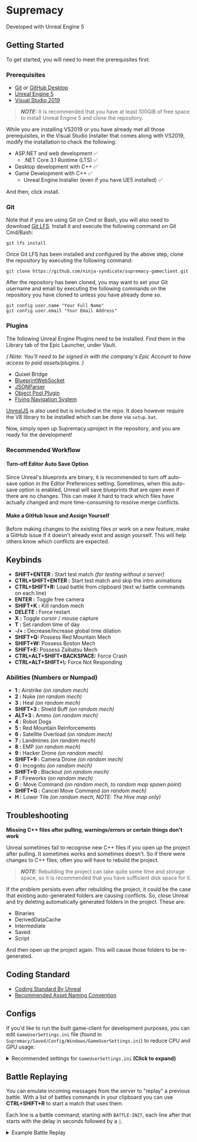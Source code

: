 # Supremacy
Developed with Unreal Engine 5

## Getting Started
To get started, you will need to meet the prerequisites first:

### Prerequisites
+ [Git](https://git-scm.com/download) or [GitHub Desktop](https://desktop.github.com/)
+ [Unreal Engine 5](https://www.unrealengine.com/en-US/unreal-engine-5)
+ [Visual Studio 2019](https://visualstudio.microsoft.com/downloads/)

> **_NOTE:_**  It is recommended that you have at least 100GiB of free space to install Unreal Engine 5 and clone the repository.

While you are installing VS2019 or you have already met all those prerequisites, in the Visual Studio Installer that comes along with VS2019, modify the installation to check the following:

- ASP.NET and web development ✅
  - .NET Core 3.1 Runtime (LTS) ✅
- Desktop development with C++ ✅
- Game Development with C++ ✅
  - Unreal Engine Installer (even if you have UE5 installed) ✅

And then, click install.

### Git

Note that if you are using Git on Cmd or Bash, you will also need to download [Git LFS](https://git-lfs.github.com/). Install it and execute the following command on Git Cmd/Bash:

```
git lfs install
```

Once Git LFS has been installed and configured by the above step, clone the repository by executing the following command:

```
git clone https://github.com/ninja-syndicate/supremacy-gameclient.git
```

After the repository has been cloned, you may want to set your Git username and email by executing the following commands on the repository you have cloned to unless you have already done so.

```
git config user.name "Your Full Name"
git config user.email "Your Email Address"
```

### Plugins

The following Unreal Engine Plugins need to be installed. Find them in the Library tab of the Epic Launcher, under Vault.

*( Note: You'll need to be signed in with the company's Epic Account to have access to paid assets/plugins. )*

- Quixel Bridge
- [BlueprintWebSocket](https://www.unrealengine.com/marketplace/en-US/product/blueprintwebsocket)
- [JSONParser](https://www.unrealengine.com/marketplace/en-US/product/jsonparser)
- [Object Pool Plugin](https://www.unrealengine.com/marketplace/en-US/product/object-pool-plugin)
- [Flying Navigation System](https://www.unrealengine.com/marketplace/en-US/product/flying-navigation-system)

[UnrealJS](https://github.com/getnamo/UnrealJs) is also used but is included in the repo. It does however require the V8 library to be installed which can be done via `setup.bat`.

Now, simply open up Supremacy.uproject in the repository, and you are ready for the development!

### Recommended Workflow
#### Turn-off Editor Auto Save Option
Since Unreal's blueprints are binary, it is recommended to turn off auto-save option in the Editor Preferences setting. Sometimes, when this auto-save option is enabled, Unreal will save blueprints that are open even if there are no changes. This can make it hard to track which files have actually changed and more time-consuming to resolve merge conflicts.

#### Make a GitHub Issue and Assign Yourself
Before making changes to the existing files or work on a new feature, make a GitHub issue if it doesn't already exist and assign yourself. This will help others know which conflicts are expected. 

## Keybinds

- **SHIFT+ENTER :** Start test match *(for testing without a server)*
- **CTRL+SHIFT+ENTER :** Start test match and skip the intro animations
- **CTRL+SHIFT+R:** Load battle from clipboard (text w/ battle commands on each line)
- **ENTER :** Toggle free camera
- **SHIFT+K :** Kill random mech
- **DELETE :** Force restart
- **X :** Toggle cursor / mouse capture
- **T :** Set random time of day
- **-/+ :** Decrease/Increase global time dilation
- **SHIFT+Q:** Possess Red Mountain Mech
- **SHIFT+W:** Possess Boston Mech
- **SHIFT+E:** Possess Zaibatsu Mech
- **CTRL+ALT+SHIFT+BACKSPACE:** Force Crash
- **CTRL+ALT+SHIFT+\\:** Force Not Responding

### Abilities (Numbers or Numpad)
- **1 :** Airstrike *(on random mech)*
- **2 :** Nuke *(on random mech)*
- **3 :** Heal *(on random mech)*
- **SHIFT+3 :** Shield Buff *(on random mech)*
- **ALT+3 :** Ammo *(on random mech)*
- **4 :** Robot Dogs
- **5 :** Red Mountain Reinforcements
- **6 :** Satellite Overload *(on random mech)*
- **7 :** Landmines *(on random mech)*
- **8 :** EMP *(on random mech)*
- **9 :** Hacker Drone *(on random mech)*
- **SHIFT+9 :** Camera Drone *(on random mech)*
- **0 :** Incognito *(on random mech)*
- **SHIFT+0 :** Blackout *(on random mech)*
- **F :** Fireworks *(on random mech)*
- **G :** Move Command *(on random mech, to random map spawn point)*
- **SHIFT+G :** Cancel Move Command *(on random mech)*
- **H :** Lower Tile *(on random mech, NOTE: The Hive map only)*

## Troubleshooting
**Missing C++ files after pulling, warnings/errors or certain things don't work**

Unreal sometimes fail to recognise new C++ files if you open up the project after pulling. It sometimes works and sometimes doesn't. So if there were changes to C++ files, often you will have to rebuild the project.

> **_NOTE:_**  Rebuilding the project can take quite some time and storage space, so it is recommended that you have sufficient disk space for it.

If the problem persists even after rebuilding the project, it could be the case that existing auto-generated folders are causing conflicts. So, close Unreal and try deleting automatically generated folders in the project. These are:

- Binaries
- DerivedDataCache
- Intermediate
- Saved
- Script

And then open up the project again. This will cause those folders to be re-generated.

## Coding Standard
+ [Coding Standard By Unreal](https://docs.unrealengine.com/4.27/en-US/ProductionPipelines/DevelopmentSetup/CodingStandard/)
+ [Recommended Asset Naming Convention](https://docs.unrealengine.com/4.27/en-US/ProductionPipelines/AssetNaming/)

## Configs
If you'd like to run the built game-client for development purposes, you can edit `GameUserSettings.ini` file (found in `Supremacy/Saved/Config/Windows/GameUserSettings.ini`) to reduce CPU and GPU usage:

<details>
  <summary>Recommended settings for <code>GameUserSettings.ini</code> <strong>(Click to expand)</strong></summary>
  
```ini
[ScalabilityGroups]
sg.ResolutionQuality=10
sg.ViewDistanceQuality=3
sg.AntiAliasingQuality=0
sg.ShadowQuality=0
sg.PostProcessQuality=0
sg.TextureQuality=0
sg.EffectsQuality=0
sg.FoliageQuality=0
sg.ShadingQuality=0
sg.GlobalIlluminationQuality=0
sg.ReflectionQuality=0

[/Script/Engine.GameUserSettings]
bUseVSync=False
bUseDynamicResolution=False
ResolutionSizeX=640
ResolutionSizeY=480
LastUserConfirmedResolutionSizeX=640
LastUserConfirmedResolutionSizeY=480
WindowPosX=-1
WindowPosY=-1
FullscreenMode=2
LastConfirmedFullscreenMode=2
PreferredFullscreenMode=1
Version=5
AudioQualityLevel=0
LastConfirmedAudioQualityLevel=0
FrameRateLimit=30.000000
DesiredScreenWidth=1280
bUseDesiredScreenHeight=False
DesiredScreenHeight=720
LastUserConfirmedDesiredScreenWidth=1280
LastUserConfirmedDesiredScreenHeight=720
LastRecommendedScreenWidth=-1.000000
LastRecommendedScreenHeight=-1.000000
LastCPUBenchmarkResult=-1.000000
LastGPUBenchmarkResult=-1.000000
LastGPUBenchmarkMultiplier=1.000000
bUseHDRDisplayOutput=False
HDRDisplayOutputNits=1000
```
</details>

## Battle Replaying
You can emulate incoming messages from the server to "replay" a previous battle. With a list of battles commands in your clipboard you can use **CTRL+SHIFT+R** to start a match that uses them.

Each line is a battle command; starting with `BATTLE:INIT`, each line after that starts with the delay in seconds followed by a `|`.

<details>
  <summary>Example Battle Replay</summary>

```ini
{"battleCommand":"BATTLE:INIT","payload":{"battleID":"989e374e-631a-4a34-92a4-1ad562d10f4c","mapName":"DesertCity","warMachines":[{"id":"c306678a-0beb-428e-a781-afa69acf945d","hash":"kG0YeoPE2w","participantID":0,"factionID":"7c6dde21-b067-46cf-9e56-155c88a520e2","maxHealth":1000,"health":1000,"maxShield":1300,"shield":1300,"energy":0,"stat":null,"imageAvatar":"https://afiles.ninja-cdn.com/passport/genesis/avatar/boston-cybernetics_law-enforcer-x-1000_dune_avatar.png","position":null,"rotation":0,"ownedByID":"a104bdc5-9fc0-4f27-a5a0-b66807509f08","name":"Ur Gf's BF","description":null,"externalUrl":"","image":"https://afiles.ninja-cdn.com/passport/genesis/img/boston-cybernetics_law-enforcer-x-1000_dune.png","model":"XFVS","skin":"Dune","shieldRechargeRate":80,"speed":2750,"durability":1000,"powerGrid":1,"cpu":1,"weaponHardpoint":2,"turretHardpoint":0,"utilitySlots":1,"faction":{"id":"7c6dde21-b067-46cf-9e56-155c88a520e2","label":"Boston Cybernetics","theme":{"primary":"#428EC1","secondary":"#FFFFFF","background":"#080C12"}},"weaponNames":["Boston Cybernetics Plasma Rifle","Boston Cybernetics Sword"],"abilities":null,"tier":"MEGA"},{"id":"991fff09-ed41-4268-b08a-1ec1b3fa43a2","hash":"wmY1jwa5vy","participantID":0,"factionID":"7c6dde21-b067-46cf-9e56-155c88a520e2","maxHealth":1000,"health":1000,"maxShield":1300,"shield":1300,"energy":0,"stat":null,"imageAvatar":"https://afiles.ninja-cdn.com/passport/genesis/avatar/boston-cybernetics_law-enforcer-x-1000_dune_avatar.png","position":null,"rotation":0,"ownedByID":"bf5ccac4-9242-4203-85bb-5cf68611065a","name":"JNKDOG","description":null,"externalUrl":"","image":"https://afiles.ninja-cdn.com/passport/genesis/img/boston-cybernetics_law-enforcer-x-1000_dune.png","model":"XFVS","skin":"Dune","shieldRechargeRate":80,"speed":2750,"durability":1000,"powerGrid":1,"cpu":1,"weaponHardpoint":2,"turretHardpoint":0,"utilitySlots":1,"faction":{"id":"7c6dde21-b067-46cf-9e56-155c88a520e2","label":"Boston Cybernetics","theme":{"primary":"#428EC1","secondary":"#FFFFFF","background":"#080C12"}},"weaponNames":["Boston Cybernetics Plasma Rifle","Boston Cybernetics Sword"],"abilities":null,"tier":"MEGA"},{"id":"29ba5047-25c4-4763-b7cd-7c9612fba07f","hash":"o6Zr02m5w3","participantID":0,"factionID":"7c6dde21-b067-46cf-9e56-155c88a520e2","maxHealth":1000,"health":1000,"maxShield":1300,"shield":1300,"energy":0,"stat":null,"imageAvatar":"https://afiles.ninja-cdn.com/passport/genesis/avatar/boston-cybernetics_law-enforcer-x-1000_dune_avatar.png","position":null,"rotation":0,"ownedByID":"fff4c8f7-e935-4855-b41f-a42289886ab6","name":"ENSI","description":null,"externalUrl":"","image":"https://afiles.ninja-cdn.com/passport/genesis/img/boston-cybernetics_law-enforcer-x-1000_dune.png","model":"XFVS","skin":"Dune","shieldRechargeRate":80,"speed":2750,"durability":1000,"powerGrid":1,"cpu":1,"weaponHardpoint":2,"turretHardpoint":0,"utilitySlots":1,"faction":{"id":"7c6dde21-b067-46cf-9e56-155c88a520e2","label":"Boston Cybernetics","theme":{"primary":"#428EC1","secondary":"#FFFFFF","background":"#080C12"}},"weaponNames":["Boston Cybernetics Plasma Rifle","Boston Cybernetics Sword"],"abilities":null,"tier":"MEGA"},{"id":"693549b7-a875-40a9-9a99-7be0eaf226c4","hash":"mr9oGQEng","participantID":0,"factionID":"880db344-e405-428d-84e5-6ebebab1fe6d","maxHealth":1750,"health":1750,"maxShield":1050,"shield":1050,"energy":0,"stat":null,"imageAvatar":"https://afiles.ninja-cdn.com/passport/genesis/avatar/red-mountain_olympus-mons-ly07_evo_avatar.png","position":null,"rotation":0,"ownedByID":"15aa2ad7-2745-4e97-ae80-feb44d9dc171","name":"Need2Win2FeedKids","description":null,"externalUrl":"","image":"https://afiles.ninja-cdn.com/passport/genesis/img/red-mountain_olympus-mons-ly07_evo.png","model":"BXSD","skin":"EVA-02","shieldRechargeRate":100,"speed":1900,"durability":1750,"powerGrid":1,"cpu":1,"weaponHardpoint":2,"turretHardpoint":2,"utilitySlots":1,"faction":{"id":"880db344-e405-428d-84e5-6ebebab1fe6d","label":"Zaibatsu Heavy Industries","theme":{"primary":"#FFFFFF","secondary":"#000000","background":"#0D0D0D"}},"weaponNames":["Auto Cannon","Auto Cannon"],"abilities":null,"tier":"EXOTIC"},{"id":"34bdbd5e-c568-45bc-9feb-8200d5730087","hash":"QPIYRaynR","participantID":0,"factionID":"880db344-e405-428d-84e5-6ebebab1fe6d","maxHealth":1690,"health":1690,"maxShield":1050,"shield":1050,"energy":0,"stat":null,"imageAvatar":"https://afiles.ninja-cdn.com/passport/genesis/avatar/red-mountain_olympus-mons-ly07_gold_avatar.png","position":null,"rotation":0,"ownedByID":"15aa2ad7-2745-4e97-ae80-feb44d9dc171","name":"Smex.ELEM","description":null,"externalUrl":"","image":"https://afiles.ninja-cdn.com/passport/genesis/img/red-mountain_olympus-mons-ly07_gold.png","model":"BXSD","skin":"Gold","shieldRechargeRate":100,"speed":1900,"durability":1690,"powerGrid":1,"cpu":1,"weaponHardpoint":2,"turretHardpoint":2,"utilitySlots":1,"faction":{"id":"880db344-e405-428d-84e5-6ebebab1fe6d","label":"Zaibatsu Heavy Industries","theme":{"primary":"#FFFFFF","secondary":"#000000","background":"#0D0D0D"}},"weaponNames":["Auto Cannon","Auto Cannon"],"abilities":null,"tier":"LEGENDARY"},{"id":"334bb730-d1f0-4ad7-bb5b-1c369ce354a3","hash":"82lEa2BZbV","participantID":0,"factionID":"880db344-e405-428d-84e5-6ebebab1fe6d","maxHealth":1100,"health":1100,"maxShield":1100,"shield":1100,"energy":0,"stat":null,"imageAvatar":"https://afiles.ninja-cdn.com/passport/genesis/avatar/zaibatsu_tenshi-mk1_black-digi_avatar.png","position":null,"rotation":0,"ownedByID":"15aa2ad7-2745-4e97-ae80-feb44d9dc171","name":"Elemental Esports","description":null,"externalUrl":"","image":"https://afiles.ninja-cdn.com/passport/genesis/img/zaibatsu_tenshi-mk1_black-digi.png","model":"WREX","skin":"BlackDigi","shieldRechargeRate":100,"speed":2500,"durability":1100,"powerGrid":1,"cpu":1,"weaponHardpoint":2,"turretHardpoint":2,"utilitySlots":1,"faction":{"id":"880db344-e405-428d-84e5-6ebebab1fe6d","label":"Zaibatsu Heavy Industries","theme":{"primary":"#FFFFFF","secondary":"#000000","background":"#0D0D0D"}},"weaponNames":["Zaibatsu Heavy Industries Sniper Rifle","Zaibatsu Heavy Industries Laser Sword"],"abilities":null,"tier":"MEGA"},{"id":"af596157-bbf7-43e4-b446-a1edd96ff4fe","hash":"l1EjB77EAX","participantID":0,"factionID":"98bf7bb3-1a7c-4f21-8843-458d62884060","maxHealth":1750,"health":1750,"maxShield":1050,"shield":1050,"energy":0,"stat":null,"imageAvatar":"https://afiles.ninja-cdn.com/passport/genesis/avatar/red-mountain_olympus-mons-ly07_nautical_avatar.png","position":null,"rotation":0,"ownedByID":"bc4251e5-4a0f-49e5-bd41-a79c4fed1a42","name":"Blue boy","description":null,"externalUrl":"","image":"https://afiles.ninja-cdn.com/passport/genesis/img/red-mountain_olympus-mons-ly07_nautical.png","model":"BXSD","skin":"Nautical","shieldRechargeRate":100,"speed":1900,"durability":1750,"powerGrid":1,"cpu":1,"weaponHardpoint":2,"turretHardpoint":2,"utilitySlots":1,"faction":{"id":"98bf7bb3-1a7c-4f21-8843-458d62884060","label":"Red Mountain Offworld Mining Corporation","theme":{"primary":"#C24242","secondary":"#FFFFFF","background":"#120E0E"}},"weaponNames":["Red Mountain Offworld Mining Corporation Auto Cannon","Red Mountain Offworld Mining Corporation Auto Cannon"],"abilities":null,"tier":"ULTRA_RARE"},{"id":"81aa97ed-a074-4240-a2e0-eda43842918e","hash":"vTO5V8EnR","participantID":0,"factionID":"98bf7bb3-1a7c-4f21-8843-458d62884060","maxHealth":1750,"health":1750,"maxShield":1050,"shield":1050,"energy":0,"stat":null,"imageAvatar":"https://afiles.ninja-cdn.com/passport/genesis/avatar/red-mountain_olympus-mons-ly07_nautical_avatar.png","position":null,"rotation":0,"ownedByID":"f80fc806-0091-4b6a-be67-6cefd4f33dfe","name":"HAN SOLO","description":null,"externalUrl":"","image":"https://afiles.ninja-cdn.com/passport/genesis/img/red-mountain_olympus-mons-ly07_nautical.png","model":"BXSD","skin":"Nautical","shieldRechargeRate":100,"speed":1900,"durability":1750,"powerGrid":1,"cpu":1,"weaponHardpoint":2,"turretHardpoint":2,"utilitySlots":1,"faction":{"id":"98bf7bb3-1a7c-4f21-8843-458d62884060","label":"Red Mountain Offworld Mining Corporation","theme":{"primary":"#C24242","secondary":"#FFFFFF","background":"#120E0E"}},"weaponNames":["Auto Cannon","Auto Cannon"],"abilities":null,"tier":"ULTRA_RARE"},{"id":"45426e36-ed73-48ed-b448-ca629f3e94e0","hash":"4auMNIlng","participantID":0,"factionID":"98bf7bb3-1a7c-4f21-8843-458d62884060","maxHealth":1590,"health":1590,"maxShield":1000,"shield":1000,"energy":0,"stat":null,"imageAvatar":"https://afiles.ninja-cdn.com/passport/genesis/avatar/red-mountain_olympus-mons-ly07_gold_avatar.png","position":null,"rotation":0,"ownedByID":"543dc8a3-1c20-4a60-b2b5-c92c78376564","name":"Tom Crown Spicy Mech","description":null,"externalUrl":"","image":"https://afiles.ninja-cdn.com/passport/genesis/img/red-mountain_olympus-mons-ly07_gold.png","model":"BXSD","skin":"Gold","shieldRechargeRate":80,"speed":1750,"durability":1590,"powerGrid":1,"cpu":1,"weaponHardpoint":2,"turretHardpoint":2,"utilitySlots":1,"faction":{"id":"98bf7bb3-1a7c-4f21-8843-458d62884060","label":"Red Mountain Offworld Mining Corporation","theme":{"primary":"#C24242","secondary":"#FFFFFF","background":"#120E0E"}},"weaponNames":["Auto Cannon","Auto Cannon"],"abilities":null,"tier":"LEGENDARY"}],"SpawnedAI":null,"id":"989e374e-631a-4a34-92a4-1ad562d10f4c","game_map_id":"4ea7c20f-08b4-406f-9838-c27beb8a9151","started_at":"2022-05-05T08:23:26.677848002+08:00","ended_at":null,"battle_number":0,"started_battle_seconds":null,"ended_battle_seconds":null}}
57|{"battleCommand":"BATTLE:ABILITY","payload":{"eventID":"195712e4-0e4c-458b-bae2-d6ffd4de2efa","gameClientAbilityID":7,"participantID":3,"warMachineHash":"o6Zr02m5w3","isTriggered":true,"triggeredByUsername":null,"gameLocation":{"x":0,"y":0}}}
15|{"battleCommand":"BATTLE:ABILITY","payload":{"eventID":"bfa0c495-bb00-4324-8ba1-d67ba27668df","gameClientAbilityID":1,"factionID":"7c6dde21-b067-46cf-9e56-155c88a520e2","isTriggered":true,"TriggeredByUserID":"a104bdc5-9fc0-4f27-a5a0-b66807509f08","triggeredByUsername":"beepbooppeep","triggeredOnCellX":15,"triggeredOnCellY":13,"gameLocation":{"x":-9000,"y":-13000}}}
13|{"battleCommand":"BATTLE:ABILITY","payload":{"eventID":"fab01394-d4c6-45cb-b162-cec52b938dea","gameClientAbilityID":7,"participantID":9,"warMachineHash":"4auMNIlng","isTriggered":true,"triggeredByUsername":null,"gameLocation":{"x":0,"y":0}}}
83|{"battleCommand":"BATTLE:ABILITY","payload":{"eventID":"8e800e27-d54c-44c2-aa10-6cff17169db2","gameClientAbilityID":7,"participantID":4,"warMachineHash":"mr9oGQEng","isTriggered":true,"triggeredByUsername":null,"gameLocation":{"x":0,"y":0}}}
22|{"battleCommand":"BATTLE:ABILITY","payload":{"eventID":"8cc44de9-837f-415e-8fb4-e044706aede8","gameClientAbilityID":7,"participantID":8,"warMachineHash":"vTO5V8EnR","isTriggered":true,"triggeredByUsername":null,"gameLocation":{"x":0,"y":0}}}
140|{"battleCommand":"BATTLE:ABILITY","payload":{"eventID":"6e4d504d-abb1-439a-a9b7-d0718a80d276","gameClientAbilityID":7,"participantID":7,"warMachineHash":"l1EjB77EAX","isTriggered":true,"triggeredByUsername":null,"gameLocation":{"x":0,"y":0}}}
```
</details>
